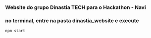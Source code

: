 ### Website do grupo Dinastia TECH para o Hackathon - Navi

### no terminal, entre na pasta dinastia_website e execute
```npm start ```
